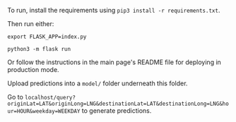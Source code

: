 To run, install the requirements using `pip3 install -r requirements.txt`.

Then run either:

`export FLASK_APP=index.py`

`python3 -m flask run`

Or follow the instructions in the main page's README file for deploying in production mode.

Upload predictions into a `model/` folder underneath this folder.

Go to `localhost/query?originLat=LAT&originLong=LNG&destinationLat=LAT&destinationLong=LNG&hour=HOUR&weekday=WEEKDAY` to generate predictions.
